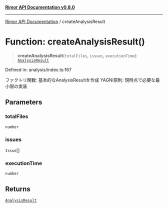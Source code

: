 [**Rimor API Documentation v0.8.0**](../README.md)

***

[Rimor API Documentation](../globals.md) / createAnalysisResult

# Function: createAnalysisResult()

> **createAnalysisResult**(`totalFiles`, `issues`, `executionTime`): [`AnalysisResult`](../interfaces/AnalysisResult.md)

Defined in: analysis/index.ts:167

ファクトリ関数: 基本的なAnalysisResultを作成
YAGNI原則: 現時点で必要な最小限の実装

## Parameters

### totalFiles

`number`

### issues

`Issue`[]

### executionTime

`number`

## Returns

[`AnalysisResult`](../interfaces/AnalysisResult.md)
